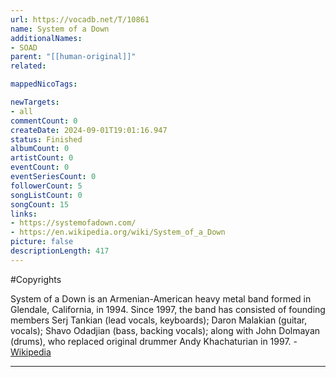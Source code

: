 ```yaml
---
url: https://vocadb.net/T/10861
name: System of a Down
additionalNames: 
- SOAD
parent: "[[human-original]]"
related:

mappedNicoTags:

newTargets:
- all
commentCount: 0
createDate: 2024-09-01T19:01:16.947
status: Finished
albumCount: 0
artistCount: 0
eventCount: 0
eventSeriesCount: 0
followerCount: 5
songListCount: 0
songCount: 15
links: 
- https://systemofadown.com/
- https://en.wikipedia.org/wiki/System_of_a_Down
picture: false
descriptionLength: 417
---
```


#Copyrights

System of a Down is an Armenian-American heavy metal band formed in Glendale, California, in 1994. Since 1997, the band has consisted of founding members Serj Tankian (lead vocals, keyboards); Daron Malakian (guitar, vocals); Shavo Odadjian (bass, backing vocals); along with John Dolmayan (drums), who replaced original drummer Andy Khachaturian in 1997. - [Wikipedia](https://en.wikipedia.org/wiki/System_of_a_Down)

---

